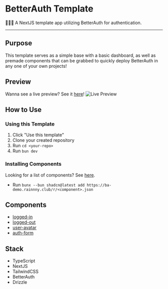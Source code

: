 # BetterAuth Template
💂🏼‍♂️ A NextJS template app utilizing BetterAuth for authentication.

---

## Purpose
This template serves as a simple base with a basic dashboard, as well as premade components that can be grabbed to quickly deploy BetterAuth in any one of your own projects!

## Preview
Wanna see a live preview? See it [here](https://ba-demo.rainnny.club)!
![Live Preview](https://preview.fascinated.cc/?url=https://ba-demo.rainnny.club)

## How to Use

### Using this Template
1. Click "Use this template"
2. Clone your created repository
3. Run `cd <your-repo>`
4. Run `bun dev`

### Installing Components
Looking for a list of components? See [here](#components).
- Run `bunx --bun shadcn@latest add https://ba-demo.rainnny.club/r/<component>.json`

## Components
- [logged-in](https://ba-demo.rainnny.club/r/logged-in.json)
- [logged-out](https://ba-demo.rainnny.club/r/logged-out.json)
- [user-avatar](https://ba-demo.rainnny.club/r/user-avatar.json)
- [auth-form](https://ba-demo.rainnny.club/r/auth-form.json)

## Stack
-   TypeScript
-   NextJS
-   TailwindCSS
-   BetterAuth
-   Drizzle